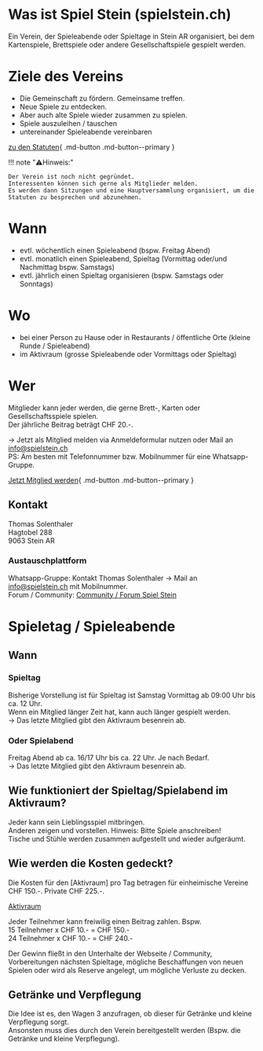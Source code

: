 # Was ist Spiel Stein (spielstein.ch)

Ein Verein, der Spieleabende oder Spieltage in Stein AR organisiert, bei dem Kartenspiele, Brettspiele oder andere Gesellschaftspiele gespielt werden.

# Ziele des Vereins

* Die  Gemeinschaft zu fördern. Gemeinsame treffen.
* Neue Spiele zu entdecken.
* Aber auch alte Spiele wieder zusammen zu spielen.  
* Spiele auszuleihen / tauschen  
* untereinander Spieleabende vereinbaren

[zu den Statuten]{ .md-button .md-button--primary }

[zu den Statuten]: club/statuten.md

!!! note "⚠️Hinweis:"
 
    Der Verein ist noch nicht gegründet.  
    Interessenten können sich gerne als Mitglieder melden.  
    Es werden dann Sitzungen und eine Hauptversammlung organisiert, um die Statuten zu besprechen und abzunehmen.
    
# Wann

* evtl. wöchentlich einen Spieleabend (bspw. Freitag Abend)  
* evtl. monatlich einen Spieleabend, Spieltag (Vormittag oder/und Nachmittag bspw. Samstags)  
* evtl. jährlich einen Spieltag organisieren (bspw. Samstags oder Sonntags)

# Wo

* bei einer Person zu Hause oder in Restaurants / öffentliche Orte (kleine Runde / Spieleabend)  
* im Aktivraum (grosse Spieleabende oder Vormittags oder Spieltag)

# Wer

Mitglieder kann jeder werden, die gerne Brett-, Karten oder Gesellschaftsspiele spielen.  
Der jährliche Beitrag beträgt CHF 20.-.

→ Jetzt als Mitglied melden via Anmeldeformular nutzen oder Mail an [info@spielstein.ch](mailto:info@spielstein.ch)  
PS: Am besten mit Telefonnummer bzw. Mobilnummer für eine Whatsapp-Gruppe.

[Jetzt Mitglied werden](https://docs.google.com/forms/d/e/1FAIpQLSeirJJBPWHNpbnjlj_YiUMaeHJtEn4kjWLUMSvb-dy2BRT2Sg/viewform){ .md-button .md-button--primary }

## **Kontakt**

Thomas Solenthaler  
Hagtobel 288  
9063 Stein AR

### **Austauschplattform**

Whatsapp-Gruppe: Kontakt Thomas Solenthaler → Mail an [info@spielstein.ch](mailto:info@spielstein.ch) mit Mobilnummer.  
Forum / Community: [Community / Forum Spiel Stein](https://github.com/spielsteinar/spielstein.ch/discussions)

# Spieletag / Spieleabende

## **Wann**

### **Spieltag**

Bisherige Vorstellung ist für Spieltag ist Samstag Vormittag ab 09:00 Uhr bis ca. 12 Uhr.  
Wenn ein Mitglied länger Zeit hat, kann auch länger gespielt werden.  
→ Das letzte Mitglied gibt den Aktivraum besenrein ab.

### **Oder Spielabend**

Freitag Abend ab ca. 16/17 Uhr bis ca. 22 Uhr. Je nach Bedarf.  
→ Das letzte Mitglied gibt den Aktivraum besenrein ab.

## **Wie funktioniert der Spieltag/Spielabend im Aktivraum?**

Jeder kann sein Lieblingsspiel mitbringen.   
Anderen zeigen und vorstellen. Hinweis: Bitte Spiele anschreiben\!  
Tische und Stühle werden zusammen aufgestellt und wieder aufgeräumt.

## **Wie werden die Kosten gedeckt?**

Die Kosten für den [Aktivraum] pro Tag betragen für einheimische Vereine CHF 150.-. Private CHF 225.-.

[Aktivraum](https://www.schulen-stein-ar.ch/verwaltung/gesuch-raumbenuetzung/p-69/)

Jeder Teilnehmer kann freiwilig einen Beitrag zahlen.
Bspw.   
15 Teilnehmer x CHF 10.- = CHF 150.-  
24 Teilnehmer x CHF 10.- = CHF 240.-

Der Gewinn fließt in den Unterhalte der Webseite / Community, Vorbereitungen nächsten Spieltage, mögliche Beschaffungen von neuen Spielen oder wird als Reserve angelegt, um mögliche Verluste zu decken.

## **Getränke und Verpflegung**

Die Idee ist es, den Wagen 3 anzufragen, ob dieser für Getränke und kleine Verpflegung sorgt.  
Ansonsten muss dies durch den Verein bereitgestellt werden (Bspw. die Getränke und kleine Verpflegung).

